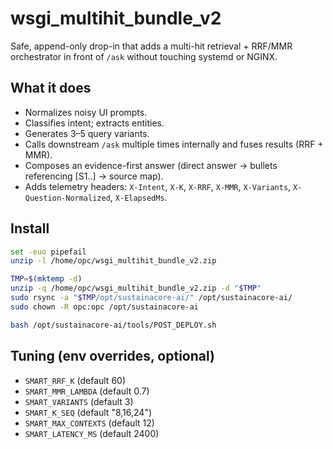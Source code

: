 # wsgi_multihit_bundle_v2

Safe, append-only drop-in that adds a multi-hit retrieval + RRF/MMR orchestrator in front of `/ask` without touching systemd or NGINX.

## What it does
- Normalizes noisy UI prompts.
- Classifies intent; extracts entities.
- Generates 3–5 query variants.
- Calls downstream `/ask` multiple times internally and fuses results (RRF + MMR).
- Composes an evidence-first answer (direct answer → bullets referencing [S1..] → source map).
- Adds telemetry headers: `X-Intent`, `X-K`, `X-RRF`, `X-MMR`, `X-Variants`, `X-Question-Normalized`, `X-ElapsedMs`.

## Install
```bash
set -euo pipefail
unzip -l /home/opc/wsgi_multihit_bundle_v2.zip

TMP=$(mktemp -d)
unzip -q /home/opc/wsgi_multihit_bundle_v2.zip -d "$TMP"
sudo rsync -a "$TMP/opt/sustainacore-ai/" /opt/sustainacore-ai/
sudo chown -R opc:opc /opt/sustainacore-ai

bash /opt/sustainacore-ai/tools/POST_DEPLOY.sh
```

## Tuning (env overrides, optional)
- `SMART_RRF_K` (default 60)
- `SMART_MMR_LAMBDA` (default 0.7)
- `SMART_VARIANTS` (default 3)
- `SMART_K_SEQ` (default "8,16,24")
- `SMART_MAX_CONTEXTS` (default 12)
- `SMART_LATENCY_MS` (default 2400)
